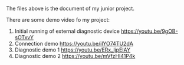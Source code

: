 The files above is the document of my junior project.


There are some demo video fo my project:
1. Initial running of external diagnostic device
https://youtu.be/9gOB-sOTxvY
2. Connection demo
https://youtu.be/ilYO74TU2dA
3. Diagnostic demo 1
https://youtu.be/ERx_ljpEIAY
4. Diagnostic demo 2
https://youtu.be/mVfzHl41P4k

